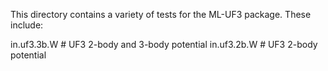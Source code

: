 This directory contains a variety of tests for the ML-UF3 package. These include:

in.uf3.3b.W                       # UF3 2-body and 3-body potential
in.uf3.2b.W                       # UF3 2-body potential
